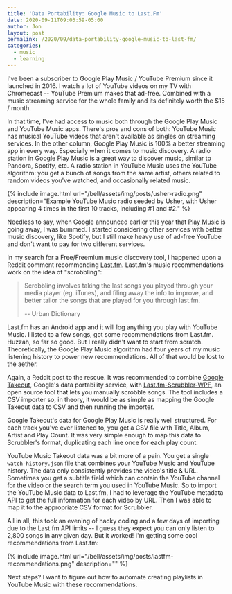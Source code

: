 ```yaml
---
title: 'Data Portability: Google Music to Last.Fm'
date: 2020-09-11T09:03:59-05:00
author: Jon
layout: post
permalink: /2020/09/data-portability-google-music-to-last-fm/
categories:
  - music
  - learning
---
```

I've been a subscriber to Google Play Music / YouTube Premium since it launched in 2016. I watch a lot of YouTube videos on my TV with Chromecast -- YouTube Premium makes that ad-free. Combined with a music streaming service for the whole family and its definitely worth the $15 / month.

In that time, I've had access to music both through the Google Play Music and YouTube Music apps. There's pros and cons of both: YouTube Music has musical YouTube videos that aren't available as singles on streaming services. In the other column, Google Play Music is 100% a better streaming app in every way. Especially when it comes to music discovery. A radio station in Google Play Music is a great way to discover music, similar to Pandora, Spotify, etc. A radio station in YouTube Music uses the YouTube algorithm: you get a bunch of songs from the same artist, others related to random videos you've watched, and occasionally related music.

{% include image.html url="/bell/assets/img/posts/usher-radio.png" description="Example YouTube Music radio seeded by Usher, with Usher appearing 4 times in the first 10 tracks, including #1 and #2." %}

Needless to say, when Google announced earlier this year that [Play Music](https://support.google.com/youtubemusic/thread/62843644?hl=en) is going away, I was bummed. I started considering other services with better music discovery, like Spotify, but I still make heavy use of ad-free YouTube and don't want to pay for two different services.

In my search for a Free/Freemium music discovery tool, I happened upon a Reddit comment recommending [Last.fm](https://www.last.fm/). Last.fm's music recommendations work on the idea of "scrobbling":

> Scrobbling involves taking the last songs you played through your media player (eg. iTunes), and filing away the info to improve, and better tailor the songs that are played for you through last.fm.
>
> -- Urban Dictionary

Last.fm has an Android app and it will log anything you play with YouTube Music. I listed to a few songs, got some recommendations from Last.fm. Huzzah, so far so good. But I really didn't want to start from scratch. Theoretically, the Google Play Music algorithm had four years of my music listening history to power new recommendations. All of that would be lost to the aether.  

Again, a Reddit post to the rescue. It was recommended to combine [Google Takeout](https://takeout.google.com/settings/takeout), Google's data portability service, with [Last.fm-Scrubbler-WPF](https://github.com/coczero/Last.fm-Scrubbler-WPF), an open source tool that lets you manually scrobble songs. The tool includes a CSV importer so, in theory, it would be as simple as mapping the Google Takeout data to CSV and then running the importer.

Google Takeout's data for Google Play Music is really well structured. For each track you've ever listened to, you get a CSV file with Title, Album, Artist and Play Count. It was very simple enough to map this data to Scrubbler's format, duplicating each line once for each play count.

YouTube Music Takeout data was a bit more of a pain. You get a single ```watch-history.json``` file that combines your YouTube Music and YouTube history. The data only consistently provides the video's title & URL. Sometimes you get a subtitle field which can contain the YouTube channel for the video or the search term you used in YouTube Music. So to import the YouTube Music data to Last.fm, I had to leverage the YouTube metadata API to get the full information for each video by URL. Then I was able to map it to the appropriate CSV format for Scrubbler.

All in all, this took an evening of hacky coding and a few days of importing due to the Last.fm API limits -- I guess they expect you can only listen to 2,800 songs in any given day. But it worked! I'm getting some cool recommendations from Last.fm:

{% include image.html url="/bell/assets/img/posts/lastfm-recommendations.png" description="" %}

Next steps? I want to figure out how to automate creating playlists in YouTube Music with these recommendations.